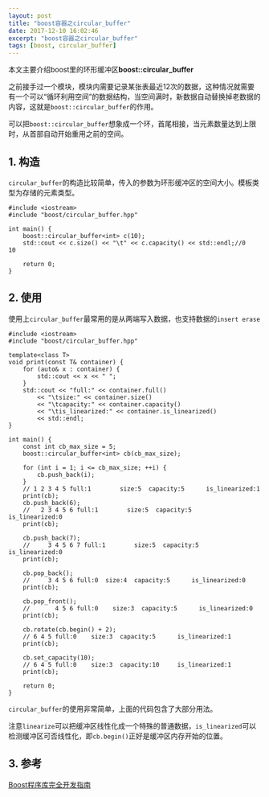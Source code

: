 ```yaml
---
layout: post
title: "boost容器之circular_buffer"
date: 2017-12-10 16:02:46
excerpt: "boost容器之circular_buffer"
tags: [boost, circular_buffer]
---
```


本文主要介绍boost里的环形缓冲区**boost::circular_buffer**

之前接手过一个模块，模块内需要记录某张表最近12次的数据，这种情况就需要有一个可以“循环利用空间”的数据结构，当空间满时，新数据自动替换掉老数据的内容，这就是`boost::circular_buffer`的作用。

可以把`boost::circular_buffer`想象成一个环，首尾相接，当元素数量达到上限时，从首部自动开始重用之前的空间。

<!--more-->

## 1. 构造

`circular_buffer`的构造比较简单，传入的参数为环形缓冲区的空间大小。模板类型为存储的元素类型。

```
#include <iostream>
#include "boost/circular_buffer.hpp"

int main() {
    boost::circular_buffer<int> c(10);
    std::cout << c.size() << "\t" << c.capacity() << std::endl;//0   10

    return 0;
}
```

## 2. 使用

使用上`circular_buffer`最常用的是从两端写入数据，也支持数据的`insert erase`

```
#include <iostream>
#include "boost/circular_buffer.hpp"

template<class T>
void print(const T& container) {
    for (auto& x : container) {
        std::cout << x << " ";
    }
    std::cout << "full:" << container.full()
        << "\tsize:" << container.size()
        << "\tcapacity:" << container.capacity()
        << "\tis_linearized:" << container.is_linearized()
        << std::endl;
}

int main() {
    const int cb_max_size = 5;
    boost::circular_buffer<int> cb(cb_max_size);

    for (int i = 1; i <= cb_max_size; ++i) {
        cb.push_back(i);
    }
    // 1 2 3 4 5 full:1        size:5  capacity:5      is_linearized:1
    print(cb);
    cb.push_back(6);
    //   2 3 4 5 6 full:1        size:5  capacity:5      is_linearized:0
    print(cb);

    cb.push_back(7);
    //     3 4 5 6 7 full:1        size:5  capacity:5      is_linearized:0
    print(cb);

    cb.pop_back();
    //     3 4 5 6 full:0  size:4  capacity:5      is_linearized:0
    print(cb);

    cb.pop_front();
    //       4 5 6 full:0    size:3  capacity:5      is_linearized:0
    print(cb);

    cb.rotate(cb.begin() + 2);
    // 6 4 5 full:0    size:3  capacity:5      is_linearized:1
    print(cb);

    cb.set_capacity(10);
    // 6 4 5 full:0    size:3  capacity:10     is_linearized:1
    print(cb);

    return 0;
}
```

`circular_buffer`的使用非常简单，上面的代码包含了大部分用法。

注意`linearize`可以把缓冲区线性化成一个特殊的普通数据，`is_linearized`可以检测缓冲区可否线性化，即`cb.begin()`正好是缓冲区内存开始的位置。

## 3. 参考

[Boost程序库完全开发指南](https://book.douban.com/subject/26320630/)